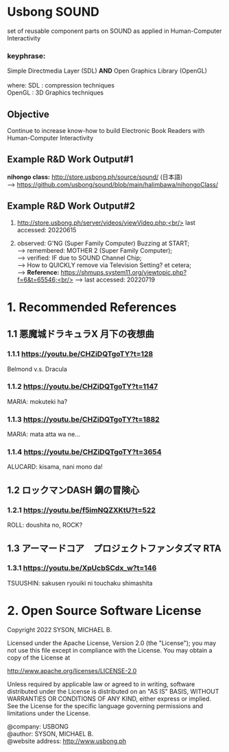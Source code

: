 # Usbong SOUND
set of reusable component parts on SOUND as applied in Human-Computer Interactivity

### keyphrase:
Simple Directmedia Layer (SDL) <b>AND</b> Open Graphics Library (OpenGL)<br/>
<br/>
where: SDL : compression techniques<br/>
OpenGL : 3D Graphics techniques

## Objective
Continue to increase know-how to build Electronic Book Readers with Human-Computer Interactivity<br/>

## Example R&D Work Output#1

<b>nihongo class:</b> http://store.usbong.ph/source/sound/ (日本語)<br/>
--> https://github.com/usbong/sound/blob/main/halimbawa/nihongoClass/

## Example R&D Work Output#2
1) http://store.usbong.ph/server/videos/viewVideo.php;<br/>
last accessed: 20220615

2) observed: G'NG (Super Family Computer) Buzzing at START;<br/>
--> remembered: MOTHER 2 (Super Family Computer);<br/>
--> verified: IF due to SOUND Channel Chip;<br/> 
--> How to QUICKLY remove via Television Setting? et cetera;<br/>
--> <b>Reference:</b> https://shmups.system11.org/viewtopic.php?f=6&t=65546;<br/> 
--> last accessed: 20220719

# 1. Recommended References

## 1.1 悪魔城ドラキュラX 月下の夜想曲

### 1.1.1 https://youtu.be/CHZiDQTgoTY?t=128
Belmond v.s. Dracula

### 1.1.2 https://youtu.be/CHZiDQTgoTY?t=1147
MARIA: mokuteki ha?

### 1.1.3 https://youtu.be/CHZiDQTgoTY?t=1882
MARIA: mata atta wa ne...

### 1.1.4 https://youtu.be/CHZiDQTgoTY?t=3654
ALUCARD: kisama, nani mono da!

## 1.2 ロックマンDASH 鋼の冒険心

### 1.2.1 https://youtu.be/f5imNQZXKtU?t=522
ROLL: doushita no, ROCK?

## 1.3 アーマードコア　プロジェクトファンタズマ RTA

### 1.3.1 https://youtu.be/XpUcbSCdx_w?t=146
TSUUSHIN: sakusen ryouiki ni touchaku shimashita

# 2. Open Source Software License
Copyright 2022 SYSON, MICHAEL B.

Licensed under the Apache License, Version 2.0 (the "License"); you may not use this file except in compliance with the License. You may obtain a copy of the License at

   http://www.apache.org/licenses/LICENSE-2.0
  
Unless required by applicable law or agreed to in writing, software distributed under the License is distributed on an "AS IS" BASIS, WITHOUT WARRANTIES OR CONDITIONS OF ANY KIND, either express or implied. See the License for the specific language governing permissions and limitations under the License.

@company: USBONG<br/>
@author: SYSON, MICHAEL B.<br/>
@website address: http://www.usbong.ph<br/>
